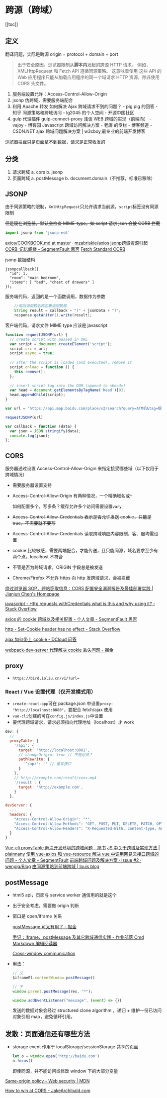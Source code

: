 # 跨源（跨域）
[[toc]]

## 定义

翻译问题，实际是跨源
origin = protocol + domain + port

> 出于安全原因，浏览器限制从**脚本内**发起的跨源 HTTP 请求。 例如，XMLHttpRequest 和 Fetch API 遵循同源策略。 这意味着使用
> 这些 API 的 Web 应用程序只能从加载应用程序的同一个域请求 HTTP 资源，除非使用 CORS 头文件。

1. 服务端设置允许：Access-Control-Allow-Origin
2. jsonp 伪跨域，需要服务端配合
3. 利用 Apache 转发 如何解决 Ajax 跨域请求不到的问题？ - pig pig 的回答 - 知乎
   同源策略和跨域访问 - lg2045 的个人空间 - 开源中国社区
4. gulp 代理插件 gulp-connect-proxy
   浅谈 WEB 跨域的实现（前端向） - vajoy - 博客园
   Javascript 跨域访问解决方案 - 老唐 的专栏 - 博客频道 - CSDN.NET
   ajax 跨域问题解决方案 | w3cboy,最专业的前端开发博客

浏览器拦截只是页面拿不到数据，请求是正常收发的

## 分类

1. 请求跨域 
  a. cors
  b. jsonp
2. 页面跨域 
  a. postMessage
  b. document.domain（不推荐，标准已移除）

## JSONP

由于同源策略的限制，`XmlHttpRequest`只允许请求当前源，`script`标签没有同源限制

~~但是现在浏览器，默认会检查 MIME-type，如 script 请求 json 会被 CORB 拦截~~

```js
import jsonp from 'jsonp-es6'
```

[axios/COOKBOOK.md at master · mzabriskie/axios](https://github.com/mzabriskie/axios/blob/master/COOKBOOK.md#jsonp)
[jsonp跨域资源引起CORB_记忆阁楼 - SegmentFault 思否](https://segmentfault.com/a/1190000018313378)
[Fetch Standard CORB](https://fetch.spec.whatwg.org/#corb)

jsonp 数据结构
```
jsonpcallback({
  "id": 1,
  "room": "main bedroom",
  "items": [ "bed", "chest of drawers" ]
});
```
服务端代码，返回的是一个函数调用，数据作为参数
```java
    //用回调函数名称包裹返回数据
    String result = callback + "(" + jsonData + ")";
    response.getWriter().write(result);
```
客户端代码，请求文件 MIME type 应该是 javascript
```js
function requestJSONP(url) {
  // create script with passed in URL
  var script = document.createElement('script');
  script.src = url;
  script.async = true;
  
  // after the script is loaded (and executed), remove it
  script.onload = function () {
    this.remove();
  };
  
  // insert script tag into the DOM (append to <head>)
  var head = document.getElementsByTagName('head')[0];
  head.appendChild(script);
}

var url = "https://api.map.baidu.com/place/v2/search?query=ATM机&tag=银行&region=北京&output=json&ak=F552bedbee2ec8fa6bae7b7a08201&callback=callback";

requestJSONP(url)

var callback = function (data) {
  var json = JSON.stringify(data);
  console.log(json);
};
```

## CORS

服务器通过设置 Access-Control-Allow-Origin 来指定接受哪些域（以下仅用于跨域情况）

- 需要服务器设置支持
- Access-Control-Allow-Origin 有两种情况，一个精确域名或`*`

  如何配置多个，写多条？缓存允许多个访问需要设置`vary`

- ~~Access-Control-Allow-Credentials 表示是否允许发送 cookie，只能是 true，不需要就不要写~~
- Access-Control-Allow-Credentials 读取跨域响应内容限制，客、服均需设置
- cookie 比较敏感，需要两端配合，才能传送，且只能同源，域名要求至少有两个点，localhost 不符合
- 不管是否为跨域请求，ORIGIN 字段总是被发送
- Chrome/Firefox 不允许 https 向 http 发跨域请求，会被拦截

[绕过浏览器 SOP，跨站窃取信息：CORS 配置安全漏洞报告及最佳部署实践 | Jianjun Chen's Homepage](https://www.jianjunchen.com/post/cors%E5%AE%89%E5%85%A8%E9%83%A8%E7%BD%B2%E6%9C%80%E4%BD%B3%E5%AE%9E%E8%B7%B5/#%E4%B8%80-%E8%83%8C%E6%99%AF)

[javascript - Http requests withCredentials what is this and why using it? - Stack Overflow](https://stackoverflow.com/questions/27406994/http-requests-withcredentials-what-is-this-and-why-using-it)

[axios 的 cookie 跨域以及相关配置 - 个人文章 - SegmentFault 思否](https://segmentfault.com/a/1190000011811117)

[http - Set-Cookie header has no effect - Stack Overflow](https://stackoverflow.com/questions/46288437/set-cookie-header-has-no-effect)

[ajax 如何带上 cookie - DCloud 问答](https://ask.dcloud.net.cn/article/13372)

[webpack-dev-server 代理解决 cookie 丢失问题 - 掘金](https://juejin.im/post/5a9e6592f265da23870e59eb)

## proxy

- `https://bird.ioliu.cn/v1/?url=`

### React / Vue 设置代理（仅开发模式用）

- `create-react-app`可在 package.json 中设置`proxy: "http://localhost:8080"`，要配合 fetch/ajax 使用
- `vue-cli`创建的可在`config.js/index.js`中设置
- 要代理跨域请求，请求必须指向代理地址（localhost）才 work

```js
dev: {
  // ...
  proxyTable: {
    '/api': {
      target: 'http://localhost:8081',
      // changeOrigin: true // 不是必须？
      pathRewrite: {
        '^/api': '' // 重写接口
      }
    },
    // http://example.com/result/xxxx.mp4
    '/result': {
      target: 'http://example.com',
    }
  },

devServer: {
  ...
  headers: {
    "Access-Control-Allow-Origin": "*",
    "Access-Control-Allow-Methods": "GET, POST, PUT, DELETE, PATCH, OPTIONS",
    "Access-Control-Allow-Headers": "X-Requested-With, content-type, Authorization"
  }
}
```

[Vue-cli proxyTable 解决开发环境的跨域问题 - 简书](http://www.jianshu.com/p/95b2caf7e0da)
[JS 中关于跨域及实现方法 | plainnany](https://plainnany.github.io/2017/08/05/JS%25E4%25B8%25AD%25E5%2585%25B3%25E4%25BA%258E%25E8%25B7%25A8%25E5%259F%259F%25E5%258F%258A%25E5%25AE%259E%25E7%258E%25B0%25E6%2596%25B9%25E6%25B3%2595/)
[使用 vue-axios 和 vue-resource 解决 vue 中调用网易云接口跨域的问题 - 个人文章 - SegmentFault](https://segmentfault.com/a/1190000011072725)
[前端跨域问题及解决方案 · Issue #2 · wengjq/Blog](https://github.com/wengjq/Blog/issues/2)
[由同源策略到前端跨域 | louis blog](http://louiszhai.github.io/2016/01/11/cross-domain/)

## postMessage

- html5 api，页面与 service worker 通信用的就是这个
- 出于安全考虑，需要做 origin 判断
- 窗口是 open/iframe 关系

  [postMessage 可太有用了 - 掘金](https://juejin.im/post/5b8359f351882542ba1dcc31)

  [手记：iframe、postMessage 及其它跨域通信实践 - 作业部落 Cmd Markdown 编辑阅读器](https://www.zybuluo.com/EncyKe/note/516702)

  [Cross-window communication](https://javascript.info/cross-window-communication)

- 用法：

  ```js
  // 父
  $iframeEl.contentWindow.postMessage()

  // 子
  window.parent.postMessage(res, "*");    

  window.addEventListener("message", (event) => {})
  ```
  发送的数据对象会经过 structured clone algorithm ，递归 + 维护一份已访问对象引用 map，避免循环引用。

## 发散：页面通信还有哪些方法
- storage event 作用于 localStorage/sessionStorage 共享的页面

    ```js
    let o = window.open('http://baidu.com')
    o.focus()
    ```
    即使同源，并不能访问或修改 window 下的大部分变量

[Same-origin policy - Web security | MDN](https://developer.mozilla.org/en-US/docs/Web/Security/Same-origin_policy)

[How to win at CORS - JakeArchibald.com](https://jakearchibald.com/2021/cors/)

